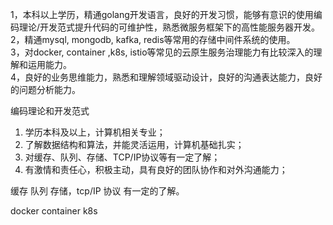 1，本科以上学历，精通golang开发语言，良好的开发习惯，能够有意识的使用编码理论/开发范式提升代码的可维护性，熟悉微服务框架下的高性能服务器开发。  
2，精通mysql, mongodb, kafka, redis等常用的存储中间件系统的使用。  
3，对docker, container ,k8s, istio等常见的云原生服务治理能力有比较深入的理解和运用能力。  
4，良好的业务思维能力，熟悉和理解领域驱动设计，良好的沟通表达能力，良好的问题分析能力。

编码理论和开发范式



1. 学历本科及以上，计算机相关专业；  
2. 了解数据结构和算法，并能灵活运用，计算机基础扎实；  
3. 对缓存、队列、存储、TCP/IP协议等有一定了解；  
4. 有激情和责任心，积极主动，具有良好的团队协作和对外沟通能力；

缓存 队列 存储，tcp/IP 协议 有一定的了解。


docker container k8s
